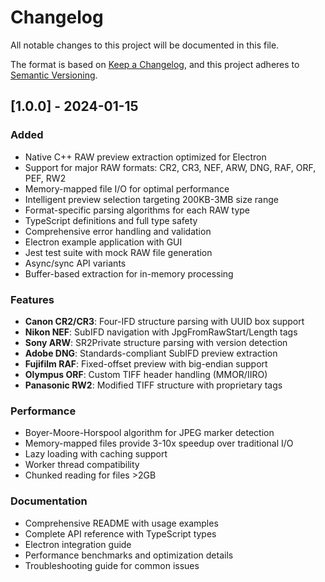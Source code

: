 # Changelog

All notable changes to this project will be documented in this file.

The format is based on [Keep a Changelog](https://keepachangelog.com/en/1.0.0/),
and this project adheres to [Semantic Versioning](https://semver.org/spec/v2.0.0.html).

## [1.0.0] - 2024-01-15

### Added
- Native C++ RAW preview extraction optimized for Electron
- Support for major RAW formats: CR2, CR3, NEF, ARW, DNG, RAF, ORF, PEF, RW2
- Memory-mapped file I/O for optimal performance  
- Intelligent preview selection targeting 200KB-3MB size range
- Format-specific parsing algorithms for each RAW type
- TypeScript definitions and full type safety
- Comprehensive error handling and validation
- Electron example application with GUI
- Jest test suite with mock RAW file generation
- Async/sync API variants
- Buffer-based extraction for in-memory processing

### Features
- **Canon CR2/CR3**: Four-IFD structure parsing with UUID box support
- **Nikon NEF**: SubIFD navigation with JpgFromRawStart/Length tags  
- **Sony ARW**: SR2Private structure parsing with version detection
- **Adobe DNG**: Standards-compliant SubIFD preview extraction
- **Fujifilm RAF**: Fixed-offset preview with big-endian support
- **Olympus ORF**: Custom TIFF header handling (MMOR/IIRO)
- **Panasonic RW2**: Modified TIFF structure with proprietary tags

### Performance
- Boyer-Moore-Horspool algorithm for JPEG marker detection
- Memory-mapped files provide 3-10x speedup over traditional I/O
- Lazy loading with caching support
- Worker thread compatibility
- Chunked reading for files >2GB

### Documentation
- Comprehensive README with usage examples
- Complete API reference with TypeScript types
- Electron integration guide
- Performance benchmarks and optimization details
- Troubleshooting guide for common issues